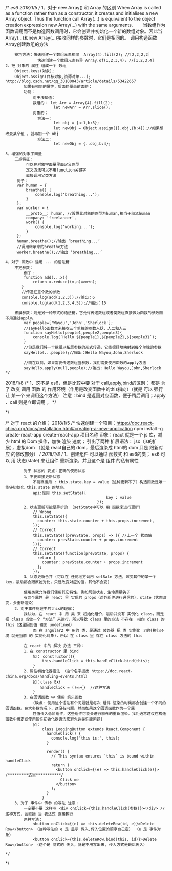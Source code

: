 /*
*es6
2018/1/5
    /*
    1、对于 new Array() 和 Array 的区别
    When Array is called as a function rather than as a constructor, it creates and initialises a new Array object. Thus the function call Array(…) is equivalent to the object creation expression new Array(…) with the same arguments.
    　　当数组作为函数调用而不是构造函数调用时，它会创建并初始化一个新的数组对象。因此当Array(...)和new Array(...)接收同样的参数时，它们是相同的。
    调用构造函数Array创建数组的方法

        技巧方法：快速创建一个数组元素相同  Array(4).fill(2); //[2,2,2,2]
                  快速创建一个数组元素各异 Array.of(1,2,3,4); //[1,2,3,4]
    2、把 对象的 属性 组成一个 数组
        Object.keys(对象);
        Object.assign(目标对象,资源对象...); http://blog.csdn.net/qq_30100043/article/details/53422657
            如果有相同的属性，后面的覆盖前面的；
            功能：
                对于浅赋值：
                数组的： let Arr = Array(4).fill(2);
                         let newArr = Arr.slice();
                对象的：
                  方法一：
                         let obj = {a:1,b:3};
                         let newObj = Object.assign({},obj,{b:4});//如果想改变某个值 ，就再加一个 obj
                  方法二：
                         let newObj = {..obj,b:4};

    3、增强的对象字面量
        三点特征：
             可以在对象字面量里面定义原型
             定义方法可以不用function关键字
             直接调用父类方法
         例子：
         var human = {
             breathe() {
                 console.log('breathing...');
             }
         };
         var worker = {
             __proto__: human, //设置此对象的原型为human,相当于继承human
             company: 'freelancer',
             work() {
                 console.log('working...');
             }
         };
         human.breathe();//输出 ‘breathing...’
         //调用继承来的breathe方法
         worker.breathe();//输出 ‘breathing...’

    4、对于 函数中 运用 ... 的语法糖
        不定参数：
            例子：
            function add(...x){
               	return x.reduce((m,n)=>m+n);
           }
           //传递任意个数的参数
           console.log(add(1,2,3));//输出：6
           console.log(add(1,2,3,4,5));//输出：15

        拓展参数：则是另一种形式的语法糖，它允许传递数组或者类数组直接做为函数的参数而不用通过apply。
            var people=['Wayou','John','Sherlock'];
            //sayHello函数本来接收三个单独的参数人妖，人二和人三
            function sayHello(people1,people2,people3){
                console.log(`Hello ${people1},${people2},${people3}`);
            }
            //但是我们将一个数组以拓展参数的形式传递，它能很好地映射到每个单独的参数
            sayHello(...people);//输出：Hello Wayou,John,Sherlock

            //而在以前，如果需要传递数组当参数，我们需要使用函数的apply方法
            sayHello.apply(null,people);//输出：Hello Wayou,John,Sherlock
    */
2018/1/8
    /*
        1、这不是 es6，但是比较中要 对于 call,apply,bind的区别：
            都是 为了 改变 调用 函数 的 作用环境（作用是改变函数中的this指向）（就是 可以 强行 让 某一个 来调用这个方法）
            注意：bind 是返回对应函数，便于稍后调用；apply 、call 则是立即调用 。
    */

*/

/*
 对于 react 的介绍；
 2018/1/5
    /*
        快速创建一个项目：https://doc.react-china.org/docs/installation.html#creating-a-new-application
            npm install -g create-react-app
            create-react-app 项目名称
        印象：react 就是一个 js 库，减少 html 的 Dom 操作，加快 渲染 速度；
            引出了两种 扩展语法：
                jsx（js的扩展），虚拟dom （就是 react自己的 dom，最后渲染成 html的 dom 只是 跟新对应 的修改部分）
    */
2018/1/8
    /*
        1、创建组件 可以通过 函数式 和 es6的类；
            es6 可以 用 状态(state) 来让组件 重新渲染，并且这个是 组件 的私有属性

            对于 状态的 要点：正确的使用状态
            1、不要直接更新状态
                不能直接用 : this.state.key = value（这种更新不了）构造函数是唯一能够初始化 this.state 的地方。
                api:是用 this.setState({
                                                key : value
                                            });
            2、状态更新可能是异步的 （setState中可以 用 函数来进行更新）
                // Wrong
                this.setState({
                  counter: this.state.counter + this.props.increment,
                });
                // Correct
                this.setState((prevState, props) => ({ //上一个 状态值
                  counter: prevState.counter + props.increment
                }));
                // Correct
                this.setState(function(prevState, props) {
                  return {
                    counter: prevState.counter + props.increment
                  };
                });
            3、状态更新合并 (可以在 任何地方调用 setSate 方法，改变其中的某一个 key，最后都会跟原始对比，只是改变对应的值，其他不会变)

            使用类就允许我们使用其它特性，例如局部状态、生命周期钩子
            有两个属性 是 react 里 实现的 props（对外组件进行通信的），state（状态改变，会重新渲染）
        2、对于事件处理中的this的理解；
            我认为，在 react 中 用 类 来 初始化组价，最后并没有 实例化 class，而是 把 class 当做一个 “方法” 来运行，所以导致 class 里的方法 不存在  指向 class 的 this（这里回到值 输出 undefined）
                而 在 angular2 中 用的 类，是通过 装饰器 把 类 实例化 了的(执行环境 就是当前 的 实例化对象)，所以 在 class 里 存在 class 方法的 this

            在 react 中的 解决 办法 三种：
            1、在 constructor 里 bind
                如： constructor(){
                    this.handleClick = this.handleClick.bind(this);
                }
            2、属性初始化器语法 （这个名字提出 https://doc.react-china.org/docs/handling-events.html）
                如：class Ex{
                   handleClick = ()=>{}  //这种写法
                }
            3、在回调函数 中 使用 箭头函数
                (缺点: 使用这个语法有个问题就是每次 组件 渲染的时候都会创建一个不同的回调函数。在大多数情况下，这没有问题。然而如果这个回调函数作为一个属
                性值传入低阶组件，这些组件可能会进行额外的重新渲染。我们通常建议在构造函数中绑定或使用属性初始化器语法来避免这类性能问题)
                如：
                    class LoggingButton extends React.Component {
                      handleClick() {
                        console.log('this is:', this);
                      }

                      render() {
                        // This syntax ensures `this` is bound within handleClick
                        return (
                          <button onClick={(e) => this.handleClick(e)}> /*********这里***********/
                            Click me
                          </button>
                        );
                      }
                    }
        3、对于 事件中 传参 的写法 注意：
            一定要不要 这样写 <div onClick={this.handleClick(参数)}></div> //这种方式，会直接 当 表达式 直接执行
            两种写法：
                <button onClick={(e) => this.deleteRow(id, e)}>Delete Row</button> （这种写法的 e 是 显示 传入,传入位置的顺序自己定） （e 是 事件对象）
                <button onClick={this.deleteRow.bind(this, id)}>Delete Row</button> （这个是 隐式的 传入，就是不用写出来, 传入方式是最后传入）

    */


*/